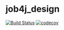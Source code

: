 # job4j_design
[![Build Status](https://travis-ci.org/skrasavin/job4j_design.svg?branch=master)](https://travis-ci.org/skrasavin/job4j_design)
[![codecov](https://codecov.io/gh/skrasavin/job4j_tracker/branch/master/graph/badge.svg?token=dbae4827-3366-469e-851c-571715f95acd)](https://codecov.io/gh/skrasavin/job4j_tracker)